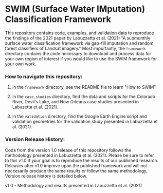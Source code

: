 # SWIM (Surface Water IMputation) Classification Framework

This repository contains code, examples, and validation data to reproduce the findings of the 2021 paper by Labuzzetta et al. (2021) "A submonthly surface water classification framework via gap-fill imputation and random forest classifiers of Landsat imagery." Most importantly, the `framework` directory contains the code necessary to download and process data for your own region of interest if you would like to use the SWIM framework for your own work.

### How to navigate this repository:

1. In the `framework` directory, see the README file to learn "How to SWIM"

2. In the `case_studies` directory, find the data and scripts for the Colorado River, Devil's Lake, and New Orleans case studies presented in Labuzetta et al. (2021). 

3. In the `validation` directory, find the Google Earth Engine script and validation geometries for the validation study presented in Labuzzetta et al. (2021).


### Version Release History:

Code from the version 1.0 release of this repository follows the methodology presented in Labuzzetta et al. (2021). Please be sure to refer to this v1.0 if your goal is to reproduce the results of our published research. Releases after v1.0 improve upon the published framework and will not neccesarily produce the same results or follow the same methodology. Version release history is detailed below.

v1.0 - Methodology and results presented in Labuzzetta et al. (2021)
